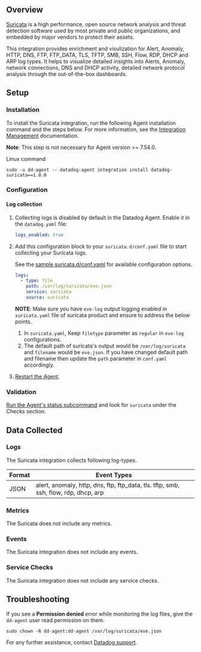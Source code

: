 ## Overview

[Suricata][4] is a high performance, open source network analysis and threat detection software used by most private and public organizations, and embedded by major vendors to protect their assets.

This integration provides enrichment and visulization for Alert, Anomaly, HTTP, DNS, FTP, FTP_DATA, TLS, TFTP, SMB, SSH, Flow, RDP, DHCP and ARP log types. It helps to visualize detailed insights into Alerts, Anomaly, network connections, DNS and DHCP activity, detailed network protocol analysis through the out-of-the-box dashboards.

## Setup

### Installation

To install the Suricata integration, run the following Agent installation command and the steps below. For more information, see the [Integration Management][5] documentation.

**Note**: This step is not necessary for Agent version >= 7.54.0.

Linux command
  ```shell
  sudo -u dd-agent -- datadog-agent integration install datadog-suricata==1.0.0
  ```

### Configuration

#### Log collection

1. Collecting logs is disabled by default in the Datadog Agent. Enable it in the `datadog.yaml` file:

   ```yaml
   logs_enabled: true
   ```

2. Add this configuration block to your `suricata.d/conf.yaml` file to start collecting your Suricata logs.

   See the [sample suricata.d/conf.yaml][6] for available configuration options.

   ```yaml
   logs:
     - type: file
       path: /var/log/suricata/eve.json
       service: suricata
       source: suricata
   ```
   **NOTE**: Make sure you have `eve-log` output logging enabled in `suricata.yaml` file of suricata product and ensure to address the below points.
   1. In `suricata.yaml`, Keep `filetype` parameter as `regular` in `eve-log` configurations.
   2. The default path of suricata's output would be `/var/log/suricata` and `filename` would be `eve.json`. If you have changed default path and filename then update the `path` parameter in `conf.yaml` accordingly.

3. [Restart the Agent][3].

### Validation

[Run the Agent's status subcommand][7] and look for `suricata` under the Checks section.

## Data Collected

### Logs

The Suricata integration collects following log-types.

| Format     | Event Types    |
| ---------  | -------------- |
| JSON | alert, anomaly, http, dns, ftp, ftp_data, tls. tftp, smb, ssh, flow, rdp, dhcp, arp|
### Metrics

The Suricata does not include any metrics.

### Events

The Suricata integration does not include any events.

### Service Checks

The Suricata integration does not include any service checks.

## Troubleshooting

If you see a **Permission denied** error while monitoring the log files, give the `dd-agent` user read permission on them.

  ```shell
  sudo chown -R dd-agent:dd-agent /var/log/suricata/eve.json
  ```

For any further assistance, contact [Datadog support][1].

[1]: https://docs.datadoghq.com/help/
[2]: https://app.datadoghq.com/account/settings/agent/latest
[3]: https://docs.datadoghq.com/agent/guide/agent-commands/#start-stop-and-restart-the-agent
[4]: https://suricata.io/
[5]: https://docs.datadoghq.com/agent/guide/integration-management/?tab=linux#install
[6]: https://github.com/DataDog/integrations-core/blob/master/suricata/datadog_checks/suricata/data/conf.yaml.example
[7]: https://docs.datadoghq.com/agent/guide/agent-commands/#agent-status-and-information